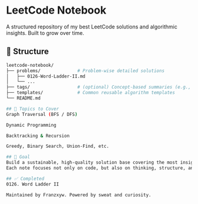 # LeetCode Notebook

A structured repository of my best LeetCode solutions and algorithmic insights. Built to grow over time.

## 📂 Structure

```bash
leetcode-notebook/
├── problems/              # Problem-wise detailed solutions
│   ├── 0126-Word-Ladder-II.md
│   └── ...
├── tags/                  # (optional) Concept-based summaries (e.g., BFS.md)
├── templates/             # Common reusable algorithm templates
└── README.md

## 🧩 Topics to Cover
Graph Traversal (BFS / DFS)

Dynamic Programming

Backtracking & Recursion

Greedy, Binary Search, Union-Find, etc.

## 🚀 Goal
Build a sustainable, high-quality solution base covering the most insightful algorithmic problems.
Each note focuses not only on code, but also on thinking, structure, and generalization.

## ✅ Completed
0126. Word Ladder II

Maintained by Franzxyw. Powered by sweat and curiosity.
